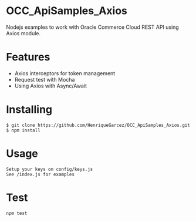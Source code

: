  #  OCC_ApiSamples_Axios
Nodejs examples to work with Oracle Commerce Cloud REST API using Axios module.
 #  Features
  - Axios interceptors for token management
  - Request test with Mocha
  - Using Axios with Async/Await
 #  Installing
    $ git clone https://github.com/HenriqueGarcez/OCC_ApiSamples_Axios.git
    $ npm install
 #  Usage
    Setup your keys on config/keys.js
    See /index.js for examples
 #  Test
    npm test

     
    
  

